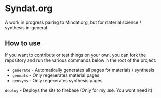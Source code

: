 # Syndat.org
A work in progress pairing to Mindat.org, but for material science / synthesis in-general

## How to use
If you want to contribute or test things on your own, you can fork the repository and run the various commands below in the root of the project:

* `generate` - Automatically generates all pages for materials / synthesis
* `genmats` - Only regenerates material pages
* `gensyns` - Only regenerates synthesis pages

`deploy` - Deploys the site to firebase (Only for my use. You wont need it)